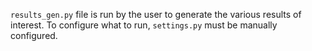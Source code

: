 `results_gen.py` file is run by the user to generate the various results of interest. To configure what to run, `settings.py` must be manually configured.
